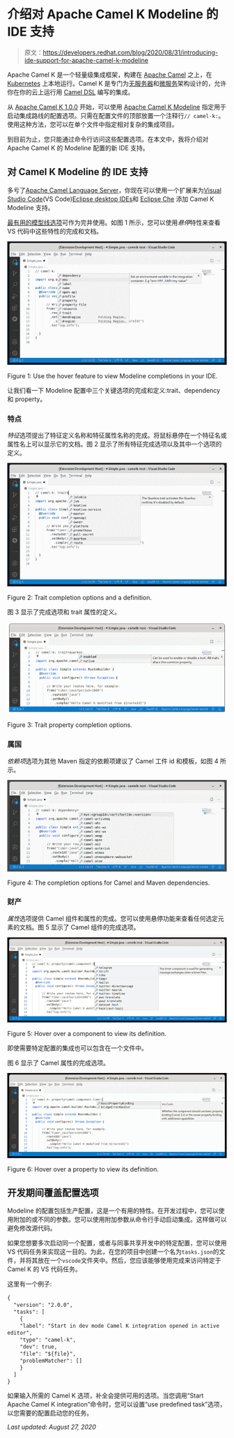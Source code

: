 # 介绍对 Apache Camel K Modeline 的 IDE 支持

> 原文：<https://developers.redhat.com/blog/2020/08/31/introducing-ide-support-for-apache-camel-k-modeline>

Apache Camel K 是一个轻量级集成框架，构建在 [Apache Camel](https://camel.apache.org/) 之上，在 [Kubernetes](https://developers.redhat.com/topics/kubernetes) 上本地运行。Camel K 是专门为[无服务器](https://developers.redhat.com/topics/serverless-architecture)和[微服务](https://developers.redhat.com/topics/microservices)架构设计的，允许你在你的云上运行用 [Camel DSL](https://camel.apache.org/manual/latest/dsl.html) 编写的集成。

从 [Apache Camel K 1.0.0](https://camel.apache.org/blog/2020/06/camel-k-release-1.0.0/) 开始，可以使用 [Apache Camel K Modeline](https://camel.apache.org/camel-k/latest/cli/modeline.html) 指定用于启动集成路线的配置选项。只需在配置文件的顶部放置一个注释行`// camel-k:`。使用这种方法，您可以在单个文件中指定相对复杂的集成项目。

到目前为止，您只能通过命令行访问这些配置选项。在本文中，我将介绍对 Apache Camel K 的 Modeline 配置的新 IDE 支持。

## 对 Camel K Modeline 的 IDE 支持

多亏了[Apache Camel Language Server](https://github.com/camel-tooling/camel-language-server/)，你现在可以使用一个扩展来为[Visual Studio Code](https://code.visualstudio.com/)(VS Code)[Eclipse desktop IDEs](https://www.eclipse.org/ide/)和 [Eclipse Che](https://www.eclipse.org/che/) 添加 Camel K Modeline 支持。

[最有用的模型线选项](https://camel.apache.org/camel-k/latest/cli/modeline.html)可作为完井使用。如图 1 所示，您可以使用*悬停*特性来查看 VS 代码中这些特性的完成和文档。

[![A screenshot of the completion for a Modeline option name.](img/dbd3839a7f4914d502e5221abefd9764.png "Completion modeline option name")](/sites/default/files/blog/2020/07/Screenshot-from-2020-07-06-16-43-45.png)

Figure 1: Use the hover feature to view Modeline completions in your IDE.

让我们看一下 Modeline 配置中三个关键选项的完成和定义:trait、dependency 和 property。

### 特点

*特征*选项提出了特征定义名称和特征属性名称的完成。将鼠标悬停在一个特征名或属性名上可以显示它的文档。图 2 显示了所有特征完成选项以及其中一个选项的定义。

[![Completion trait definition name](img/16484b47baf33fe34f623960df21cf30.png "Completion trait definition name")](/sites/default/files/blog/2020/07/Screenshot-from-2020-07-06-16-44-17.png)

Figure 2: Trait completion options and a definition.

图 3 显示了完成选项和 trait 属性的定义。

[![Completion trait property name](img/088441e063dcbb4a41ae1ec767b7c975.png "Completion trait property name")](/sites/default/files/blog/2020/07/Screenshot-from-2020-07-06-16-44-35.png)

Figure 3: Trait property completion options.

### 属国

*依赖项*选项为其他 Maven 指定的依赖项建议了 Camel 工件 id 和模板，如图 4 所示。

[![Completion dependency](img/5db23ee76ad59bc264a3ed61ff1239e7.png "Completion dependency")](/sites/default/files/blog/2020/07/Screenshot-from-2020-07-06-16-44-52.png)

Figure 4: The completion options for Camel and Maven dependencies.

### 财产

*属性*选项提供 Camel 组件和属性的完成。您可以使用悬停功能来查看任何选定元素的文档。图 5 显示了 Camel 组件的完成选项。

[![Completion Camel component name](img/e2db80d5643274602bf8472a63b28e65.png "Completion Camel component name")](/sites/default/files/blog/2020/07/Screenshot-from-2020-07-06-16-45-55.png)

Figure 5: Hover over a component to view its definition.

即使需要特定配置的集成也可以包含在一个文件中。

图 6 显示了 Camel 属性的完成选项。

[![Completion Camel component property](img/849fbb526f596768851178fbb2739b2a.png "Completion Camel component property")](/sites/default/files/blog/2020/07/Screenshot-from-2020-07-06-16-46-05.png)

Figure 6: Hover over a property to view its definition.

## 开发期间覆盖配置选项

Modeline 的配置包括生产配置，这是一个有用的特性。在开发过程中，您可以使用附加的或不同的参数。您可以使用附加参数从命令行手动启动集成。这样做可以避免修改源代码。

如果您想要多次启动同一个配置，或者与同事共享开发中的特定配置，您可以使用 VS 代码任务来实现这一目的。为此，在您的项目中创建一个名为`tasks.json`的文件，并将其放在一个`vscode`文件夹中。然后，您应该能够使用完成来访问特定于 Camel K 的 VS 代码任务。

这里有一个例子:

```
{
  "version": "2.0.0",
  "tasks": [
    {
    "label": "Start in dev mode Camel K integration opened in active editor",
    "type": "camel-k",
    "dev": true,
    "file": "${file}",
    "problemMatcher": []
    }
  ]
}

```

如果输入所需的 Camel K 选项，补全会提供可用的选项。当您调用“Start Apache Camel K integration”命令时，您可以设置“use predefined task”选项，以您需要的配置启动您的任务。

*Last updated: August 27, 2020*
